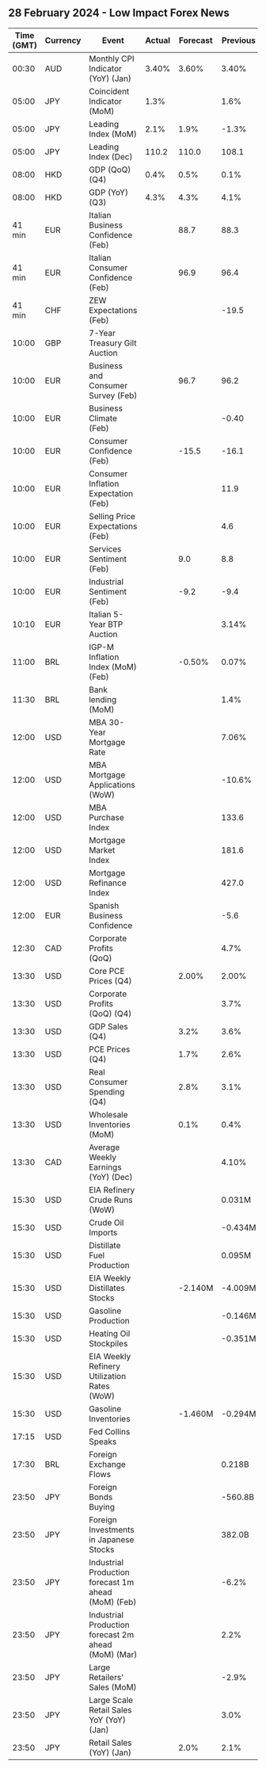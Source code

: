 ## 28 February 2024 - Low Impact Forex News

| Time (GMT) | Currency | Event | Actual | Forecast | Previous |
|------|----------|-------|--------|----------|----------|
| 00:30 | AUD | Monthly CPI Indicator (YoY) (Jan) | 3.40% | 3.60% | 3.40% |
| 05:00 | JPY | Coincident Indicator (MoM) | 1.3% |  | 1.6% |
| 05:00 | JPY | Leading Index (MoM) | 2.1% | 1.9% | -1.3% |
| 05:00 | JPY | Leading Index (Dec) | 110.2 | 110.0 | 108.1 |
| 08:00 | HKD | GDP (QoQ) (Q4) | 0.4% | 0.5% | 0.1% |
| 08:00 | HKD | GDP (YoY) (Q3) | 4.3% | 4.3% | 4.1% |
| 41 min | EUR | Italian Business Confidence (Feb) |  | 88.7 | 88.3 |
| 41 min | EUR | Italian Consumer Confidence (Feb) |  | 96.9 | 96.4 |
| 41 min | CHF | ZEW Expectations (Feb) |  |  | -19.5 |
| 10:00 | GBP | 7-Year Treasury Gilt Auction |  |  |  |
| 10:00 | EUR | Business and Consumer Survey (Feb) |  | 96.7 | 96.2 |
| 10:00 | EUR | Business Climate (Feb) |  |  | -0.40 |
| 10:00 | EUR | Consumer Confidence (Feb) |  | -15.5 | -16.1 |
| 10:00 | EUR | Consumer Inflation Expectation (Feb) |  |  | 11.9 |
| 10:00 | EUR | Selling Price Expectations (Feb) |  |  | 4.6 |
| 10:00 | EUR | Services Sentiment (Feb) |  | 9.0 | 8.8 |
| 10:00 | EUR | Industrial Sentiment (Feb) |  | -9.2 | -9.4 |
| 10:10 | EUR | Italian 5-Year BTP Auction |  |  | 3.14% |
| 11:00 | BRL | IGP-M Inflation Index (MoM) (Feb) |  | -0.50% | 0.07% |
| 11:30 | BRL | Bank lending (MoM) |  |  | 1.4% |
| 12:00 | USD | MBA 30-Year Mortgage Rate |  |  | 7.06% |
| 12:00 | USD | MBA Mortgage Applications (WoW) |  |  | -10.6% |
| 12:00 | USD | MBA Purchase Index |  |  | 133.6 |
| 12:00 | USD | Mortgage Market Index |  |  | 181.6 |
| 12:00 | USD | Mortgage Refinance Index |  |  | 427.0 |
| 12:00 | EUR | Spanish Business Confidence |  |  | -5.6 |
| 12:30 | CAD | Corporate Profits (QoQ) |  |  | 4.7% |
| 13:30 | USD | Core PCE Prices (Q4) |  | 2.00% | 2.00% |
| 13:30 | USD | Corporate Profits (QoQ) (Q4) |  |  | 3.7% |
| 13:30 | USD | GDP Sales (Q4) |  | 3.2% | 3.6% |
| 13:30 | USD | PCE Prices (Q4) |  | 1.7% | 2.6% |
| 13:30 | USD | Real Consumer Spending (Q4) |  | 2.8% | 3.1% |
| 13:30 | USD | Wholesale Inventories (MoM) |  | 0.1% | 0.4% |
| 13:30 | CAD | Average Weekly Earnings (YoY) (Dec) |  |  | 4.10% |
| 15:30 | USD | EIA Refinery Crude Runs (WoW) |  |  | 0.031M |
| 15:30 | USD | Crude Oil Imports |  |  | -0.434M |
| 15:30 | USD | Distillate Fuel Production |  |  | 0.095M |
| 15:30 | USD | EIA Weekly Distillates Stocks |  | -2.140M | -4.009M |
| 15:30 | USD | Gasoline Production |  |  | -0.146M |
| 15:30 | USD | Heating Oil Stockpiles |  |  | -0.351M |
| 15:30 | USD | EIA Weekly Refinery Utilization Rates (WoW) |  |  |  |
| 15:30 | USD | Gasoline Inventories |  | -1.460M | -0.294M |
| 17:15 | USD | Fed Collins Speaks |  |  |  |
| 17:30 | BRL | Foreign Exchange Flows |  |  | 0.218B |
| 23:50 | JPY | Foreign Bonds Buying |  |  | -560.8B |
| 23:50 | JPY | Foreign Investments in Japanese Stocks |  |  | 382.0B |
| 23:50 | JPY | Industrial Production forecast 1m ahead (MoM) (Feb) |  |  | -6.2% |
| 23:50 | JPY | Industrial Production forecast 2m ahead (MoM) (Mar) |  |  | 2.2% |
| 23:50 | JPY | Large Retailers' Sales (MoM) |  |  | -2.9% |
| 23:50 | JPY | Large Scale Retail Sales YoY (YoY) (Jan) |  |  | 3.0% |
| 23:50 | JPY | Retail Sales (YoY) (Jan) |  | 2.0% | 2.1% |
